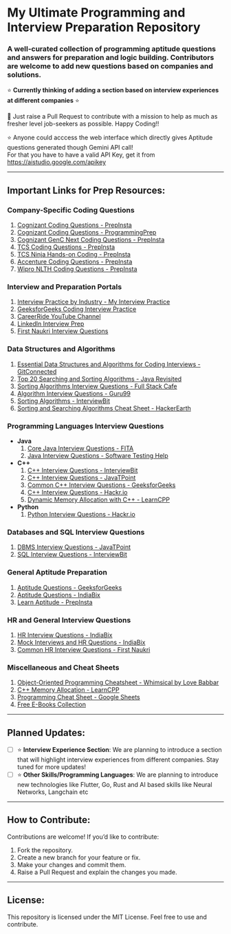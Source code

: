 # My Ultimate Programming and Interview Preparation Repository

### A well-curated collection of programming aptitude questions and answers for preparation and logic building. Contributors are welcome to add new questions based on companies and solutions.

⭐ **Currently thinking of adding a section based on interview experiences at different companies** ⭐

🚀 Just raise a Pull Request to contribute with a mission to help as much as fresher level job-seekers as possible. Happy Coding!!

⭐ Anyone could acccess the web interface which directly gives Aptitude questions generated though Gemini API call!<br> For that you have to have a valid API Key, get it from https://aistudio.google.com/apikey

---

## Important Links for Prep Resources:

### Company-Specific Coding Questions
1) [Cognizant Coding Questions - PrepInsta](https://prepinsta.com/cognizant/coding-questions/)
2) [Cognizant Coding Questions - ProgrammingPrep](https://www.programmingprep.com/cognizant-coding-questions/)
3) [Cognizant GenC Next Coding Questions - PrepInsta](https://prepinsta.com/cognizant-genc-next/coding-questions/)
4) [TCS Coding Questions - PrepInsta](https://prepinsta.com/tcs-coding-questions/)
5) [TCS Ninja Hands-on Coding - PrepInsta](https://prepinsta.com/tcs-ninja/hands-on-coding/)
6) [Accenture Coding Questions - PrepInsta](https://prepinsta.com/accenture/coding/)
7) [Wipro NLTH Coding Questions - PrepInsta](https://prepinsta.com/wipro-nlth/placement-papers/coding-ability/)

### Interview and Preparation Portals
1) [Interview Practice by Industry - My Interview Practice](https://myinterviewpractice.com/industries/)
2) [GeeksforGeeks Coding Interview Practice](https://www.geeksforgeeks.org/practice-for-cracking-any-coding-interview/)
3) [CareerRide YouTube Channel](https://www.youtube.com/c/CareerRideinfo/playlists?view=58)
4) [LinkedIn Interview Prep](https://www.linkedin.com/interview-prep/assessments/urn:li:fs_assessment:(1,a)/question/urn:li:fs_assessmentQuestion:(10011,aq11)/)
5) [First Naukri Interview Questions](https://www.firstnaukri.com/interview-questions-and-answers?utm_source=chpeventbyrg&utm_medium=email&utm_campaign=piqa)

### Data Structures and Algorithms
1) [Essential Data Structures and Algorithms for Coding Interviews - GitConnected](https://levelup.gitconnected.com/essential-data-structures-and-algorithms-for-coding-interviews-a283c755b304)
2) [Top 20 Searching and Sorting Algorithms - Java Revisited](https://javarevisited.blogspot.com/2019/04/top-20-searching-and-sorting-algorithms-interview-questions.html)
3) [Sorting Algorithms Interview Questions - Full Stack Cafe](https://www.fullstack.cafe/blog/sorting-algorithms-interview-questions)
4) [Algorithm Interview Questions - Guru99](https://www.guru99.com/algorithm-interview-questions.html)
5) [Sorting Algorithms - InterviewBit](https://www.interviewbit.com/tutorial/sorting-algorithms/#sorting-algorithms)
6) [Sorting and Searching Algorithms Cheat Sheet - HackerEarth](https://www.hackerearth.com/practice/notes/sorting-and-searching-algorithms-time-complexities-cheat-sheet/)

### Programming Languages Interview Questions
- **Java**
   1) [Core Java Interview Questions - FITA](https://www.fita.in/java-interview-questions-freshers/)
   2) [Java Interview Questions - Software Testing Help](https://www.softwaretestinghelp.com/core-java-interview-questions/)
- **C++**
   1) [C++ Interview Questions - InterviewBit](https://www.interviewbit.com/cpp-interview-questions/)
   2) [C++ Interview Questions - JavaTPoint](https://www.javatpoint.com/cpp-interview-questions)
   3) [Common C++ Interview Questions - GeeksforGeeks](https://www.geeksforgeeks.org/commonly-asked-c-interview-questions-set-1/)
   4) [C++ Interview Questions - Hackr.io](https://hackr.io/blog/cpp-interview-questions)
   5) [Dynamic Memory Allocation with C++ - LearnCPP](https://www.learncpp.com/cpp-tutorial/dynamic-memory-allocation-with-new-and-delete/)
- **Python**
   1) [Python Interview Questions - Hackr.io](https://hackr.io/blog/python-interview-questions)

### Databases and SQL Interview Questions
1) [DBMS Interview Questions - JavaTPoint](https://www.javatpoint.com/dbms-interview-questions)
2) [SQL Interview Questions - InterviewBit](https://www.interviewbit.com/sql-interview-questions/)

### General Aptitude Preparation
1) [Aptitude Questions - GeeksforGeeks](https://www.geeksforgeeks.org/aptitude-gq/)
2) [Aptitude Questions - IndiaBix](https://www.indiabix.com/)
3) [Learn Aptitude - PrepInsta](https://prepinsta.com/learn-aptitude/)

### HR and General Interview Questions
1) [HR Interview Questions - IndiaBix](https://www.indiabix.com/hr-interview/questions-and-answers/)
2) [Mock Interviews and HR Questions - IndiaBix](https://www.indiabix.com/)
3) [Common HR Interview Questions - First Naukri](https://www.firstnaukri.com/interview-questions-and-answers?utm_source=chpeventbyrg&utm_medium=email&utm_campaign=piqa)

### Miscellaneous and Cheat Sheets
1) [Object-Oriented Programming Cheatsheet - Whimsical by Love Babbar](https://whimsical.com/object-oriented-programming-cheatsheet-by-love-babbar-YbSgLatbWQ4R5paV7EgqFw)
2) [C++ Memory Allocation - LearnCPP](https://www.learncpp.com/cpp-tutorial/dynamic-memory-allocation-with-new-and-delete/)
3) [Programming Cheat Sheet - Google Sheets](https://docs.google.com/spreadsheets/d/1n7R1P5XnWInTTl89GPuw0RWOsoDiAsRWRDSwLVMlWNE/edit#gid=0)
4) [Free E-Books Collection](http://103.203.175.90:81/fdScript/RootOfEBooks/E%20Book%20collection%20-%202024%20-%20F/CSE%20%20IT%20AIDS%20ML/)

---

## Planned Updates:
- [ ] ⭐ **Interview Experience Section**: We are planning to introduce a section that will highlight interview experiences from different companies. Stay tuned for more updates!
- [ ] ⭐ **Other Skills/Programming Languages**: We are planning to introduce new technologies like Flutter, Go, Rust and AI based skills like Neural Networks, Langchain etc
---

## How to Contribute:
Contributions are welcome! If you’d like to contribute:
1) Fork the repository.
2) Create a new branch for your feature or fix.
3) Make your changes and commit them.
4) Raise a Pull Request and explain the changes you made.

---

## License:
This repository is licensed under the MIT License. Feel free to use and contribute.
